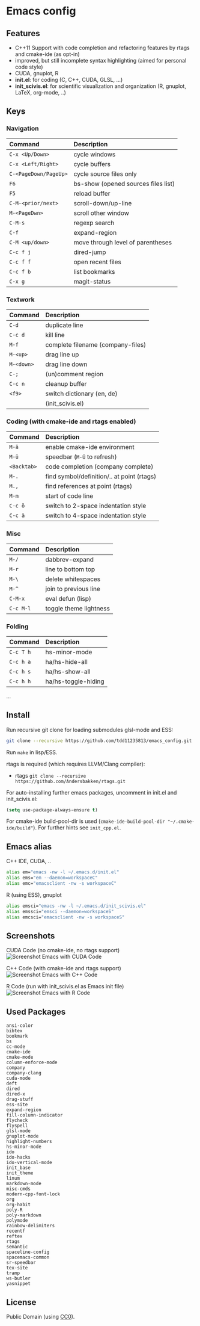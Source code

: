 # Emacs config

## Features

- C++11 Support with code completion and refactoring features by rtags and cmake-ide (as opt-in)
- improved, but still incomplete syntax highlighting (aimed for personal code style)
- CUDA, gnuplot, R
- **init.el**: for coding (C, C++, CUDA, GLSL, ...)
- **init_scivis.el**: for scientific visualization and organization (R, gnuplot, LaTeX, org-mode, ..)

## Keys

### Navigation
| Command               | Description                         |
| :---                  | :---                                |
| `C-x <Up/Down>`       | cycle windows                       |
| `C-x <Left/Right>`    | cycle buffers                       |
| `C-<PageDown/PageUp>` | cycle source files only             |
| `F6`                  | bs-show (opened sources files list) |
| `F5`                  | reload buffer                       |
| `C-M-<prior/next>`    | scroll-down/up-line                 |
| `M-<PageDwn>`         | scroll other window                 |
| `C-M-s`               | regexp search                       |
| `C-f`                 | expand-region                       |
| `C-M <up/down>`       | move through level of parentheses   |
| `C-c f j`             | dired-jump                          |
| `C-c f f`             | open recent files                   |
| `C-c f b`             | list bookmarks                      |
| `C-x g`               | magit-status                        |

### Textwork

| Command               | Description                         |
| :---                  | :---                                |
| `C-d`                 | duplicate line                      |
| `C-c d`               | kill line                           |
| `M-f`                 | complete filename (company-files)   |
| `M-<up>`              | drag line up                        |
| `M-<down>`            | drag line down                      |
| `C-;`                 | (un)comment region                  |
| `C-c n`               | cleanup buffer                      |
| `<f9>`                | switch dictionary (en, de)          |
|                       | (init_scivis.el)                    |

### Coding (with cmake-ide and rtags enabled)

| Command               | Description                         |
| :---                  | :---                                |
| `M-ä`                 | enable cmake-ide environment        |
| `M-ü`                 | speedbar (`M-Ü` to refresh)         |
| `<Backtab>`           | code completion (company complete)  |
| `M-.`                 | find symbol/definition/.. at point (rtags) |
| `M.,`                 | find references at point (rtags)    |
| `M-m`                 | start of code line                  |
| `C-c ö`               | switch to 2-space indentation style |
| `C-c ä`               | switch to 4-space indentation style |

### Misc

| Command               | Description                         |
| :---                  | :---                                |
| `M-/`                 | dabbrev-expand          |
| `M-r`                 | line to bottom top      |
| `M-\`                 | delete whitespaces      |
| `M-^`                 | join to previous line   |
| `C-M-x`               | eval defun (lisp)       |
| `C-c M-l`             | toggle theme lightness  |

### Folding

| Command               | Description                         |
| :---                  | :---                                |
| `C-c T h`             | hs-minor-mode                       |
| `C-c h a`             | ha/hs-hide-all                      |
| `C-c h s`             | ha/hs-show-all                      |
| `C-c h h`             | ha/hs-toggle-hiding                 |

...

## Install
Run recursive git clone for loading submodules glsl-mode and ESS:
```bash
git clone --recursive https://github.com/tdd11235813/emacs_config.git
```
Run `make` in lisp/ESS.

rtags is required (which requires LLVM/Clang compiler):
- rtags `git clone --recursive https://github.com/Andersbakken/rtags.git`

For auto-installing further emacs packages, uncomment in init.el and init_scivis.el:
```lisp
(setq use-package-always-ensure t)
```
For cmake-ide build-pool-dir is used (`cmake-ide-build-pool-dir "~/.cmake-ide/build"`).
For further hints see `init_cpp.el`.

## Emacs alias
C++ IDE, CUDA, ..
```bash
alias em="emacs -nw -l ~/.emacs.d/init.el"
alias ems="em --daemon=workspaceC"
alias emc="emacsclient -nw -s workspaceC"
```
R (using ESS), gnuplot
```bash
alias emsci="emacs -nw -l ~/.emacs.d/init_scivis.el"
alias emssci="emsci --daemon=workspaceS"
alias emcsci="emacsclient -nw -s workspaceS"
```

## Screenshots

CUDA Code (no cmake-ide, no rtags support)
![Screenshot Emacs with CUDA Code](/images/screenshot.jpg)

C++ Code (with cmake-ide and rtags support)
![Screenshot Emacs with C++ Code](/images/screenshot01.jpg)

R Code (run with init_scivis.el as Emacs init file)
![Screenshot Emacs with R Code](/images/screenshot02.jpg)


## Used Packages

```
ansi-color
bibtex
bookmark
bs
cc-mode
cmake-ide
cmake-mode
column-enforce-mode
company
company-clang
cuda-mode
deft
dired
dired-x
drag-stuff
ess-site
expand-region
fill-column-indicator
flycheck
flyspell
glsl-mode
gnuplot-mode
highlight-numbers
hs-minor-mode
ido
ido-hacks
ido-vertical-mode
init_base
init_theme
linum
markdown-mode
misc-cmds
modern-cpp-font-lock
org
org-habit
poly-R
poly-markdown
polymode
rainbow-delimiters
recentf
reftex
rtags
semantic
spaceline-config
spacemacs-common
sr-speedbar
tex-site
tramp
ws-butler
yasnippet
```

## License

Public Domain (using [CC0](https://creativecommons.org/publicdomain/zero/1.0/)).
